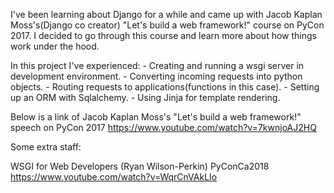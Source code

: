I've been learning about Django for a while and came up with Jacob Kaplan Moss's(Django co creator) "Let's build a web framework!" course on PyCon 2017. I decided to go through this course and learn more about how things work under the hood.

In this project I've experienced:
    - Creating and running a wsgi server in development environment.
    - Converting incoming requests into python objects.
    - Routing requests to applications(functions in this case).
    - Setting up an ORM with Sqlalchemy.
    - Using Jinja for template rendering.


Below is a link of Jacob Kaplan Moss's "Let's build a web framework!" speech on PyCon 2017
https://www.youtube.com/watch?v=7kwnjoAJ2HQ

Some extra staff:

WSGI for Web Developers (Ryan Wilson-Perkin) PyConCa2018
https://www.youtube.com/watch?v=WqrCnVAkLIo